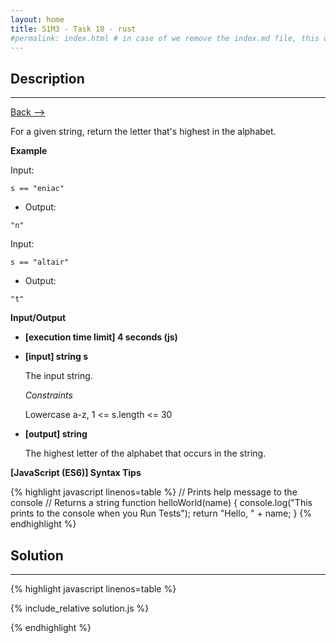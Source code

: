 ```yaml
---
layout: home
title: S1M3 - Task 18 - rust
#permalink: index.html # in case of we remove the index.md file, this doc will be the index page
---
```


<div class="row">
<div class="columnStmt" markdown="1">

##  Description
------

[Back --> ](../README.md)

For a given string, return the letter that's highest in the alphabet.

**Example**

Input:
```
s == "eniac"
```
-   Output:
```
"n"
```
Input:
```
s == "altair"
```
-   Output:
```
"t"
```

**Input/Output**

* **[execution time limit] 4 seconds (js)**

* **[input] string s**

    The input string.

    *Constraints*

    Lowercase a-z, 1 <= s.length <= 30

* **[output] string**

    The highest letter of the alphabet that occurs in the string.

**[JavaScript (ES6)] Syntax Tips**

{% highlight javascript linenos=table %}
// Prints help message to the console
// Returns a string
function helloWorld(name) {
    console.log("This prints to the console when you Run Tests");
    return "Hello, " + name;
}
{% endhighlight %}

</div>
<div class="columnSol" markdown="1">

## Solution
------

{% highlight javascript linenos=table %}

{% include_relative solution.js %}

{% endhighlight %}

</div>
</div>